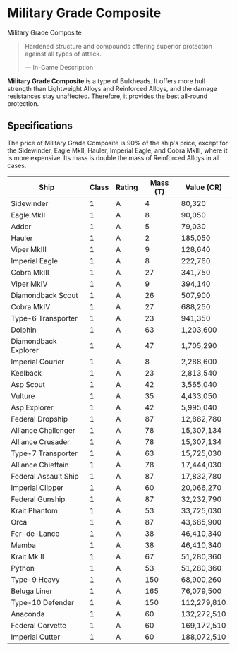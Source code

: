 # Military Grade Composite
Military Grade Composite
 		 	 

> 
> 
> Hardened structure and compounds offering superior protection against all types of attack.
> 
> 
> — In-Game Description
> 

**Military Grade Composite** is a type of Bulkheads. It offers more hull strength than Lightweight Alloys and Reinforced Alloys, and the damage resistances stay unaffected. Therefore, it provides the best all-round protection.

## Specifications

The price of Military Grade Composite is 90% of the ship's price, except for the Sidewinder, Eagle MkII, Hauler, Imperial Eagle, and Cobra MkIII, where it is more expensive. Its mass is double the mass of Reinforced Alloys in all cases. 

| Ship | Class | Rating | Mass (T) | Value (CR) |
| --- | --- | --- | --- | --- |
| Sidewinder | 1 | A | 4 | 80,320 |
| Eagle MkII | 1 | A | 8 | 90,050 |
| Adder | 1 | A | 5 | 79,030 |
| Hauler | 1 | A | 2 | 185,050 |
| Viper MkIII | 1 | A | 9 | 128,640 |
| Imperial Eagle | 1 | A | 8 | 222,760 |
| Cobra MkIII | 1 | A | 27 | 341,750 |
| Viper MkIV | 1 | A | 9 | 394,140 |
| Diamondback Scout | 1 | A | 26 | 507,900 |
| Cobra MkIV | 1 | A | 27 | 688,250 |
| Type-6 Transporter | 1 | A | 23 | 941,350 |
| Dolphin | 1 | A | 63 | 1,203,600 |
| Diamondback Explorer | 1 | A | 47 | 1,705,290 |
| Imperial Courier | 1 | A | 8 | 2,288,600 |
| Keelback | 1 | A | 23 | 2,813,540 |
| Asp Scout | 1 | A | 42 | 3,565,040 |
| Vulture | 1 | A | 35 | 4,433,050 |
| Asp Explorer | 1 | A | 42 | 5,995,040 |
| Federal Dropship | 1 | A | 87 | 12,882,780 |
| Alliance Challenger | 1 | A | 78 | 15,307,134 |
| Alliance Crusader | 1 | A | 78 | 15,307,134 |
| Type-7 Transporter | 1 | A | 63 | 15,725,030 |
| Alliance Chieftain | 1 | A | 78 | 17,444,030 |
| Federal Assault Ship | 1 | A | 87 | 17,832,780 |
| Imperial Clipper | 1 | A | 60 | 20,066,270 |
| Federal Gunship | 1 | A | 87 | 32,232,790 |
| Krait Phantom | 1 | A | 53 | 33,725,030 |
| Orca | 1 | A | 87 | 43,685,900 |
| Fer-de-Lance | 1 | A | 38 | 46,410,340 |
| Mamba | 1 | A | 38 | 46,410,340 |
| Krait Mk II | 1 | A | 67 | 51,280,360 |
| Python | 1 | A | 53 | 51,280,360 |
| Type-9 Heavy | 1 | A | 150 | 68,900,260 |
| Beluga Liner | 1 | A | 165 | 76,079,500 |
| Type-10 Defender | 1 | A | 150 | 112,279,810 |
| Anaconda | 1 | A | 60 | 132,272,510 |
| Federal Corvette | 1 | A | 60 | 169,172,510 |
| Imperial Cutter | 1 | A | 60 | 188,072,510 |